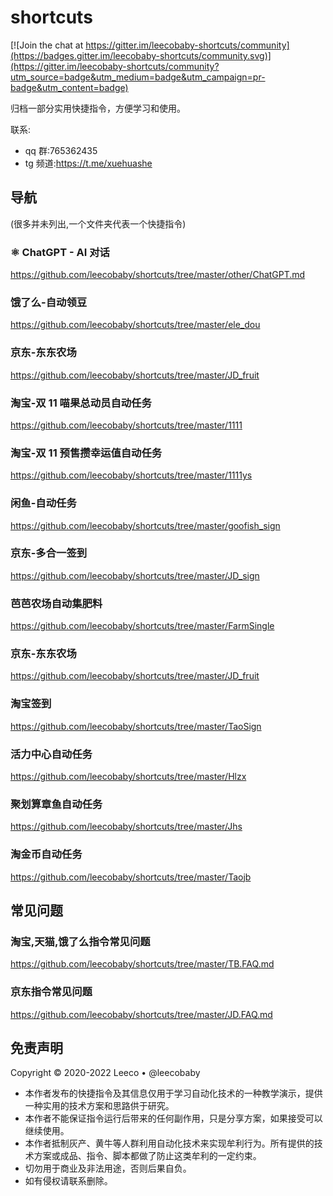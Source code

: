 # shortcuts

[![Join the chat at https://gitter.im/leecobaby-shortcuts/community](https://badges.gitter.im/leecobaby-shortcuts/community.svg)](https://gitter.im/leecobaby-shortcuts/community?utm_source=badge&utm_medium=badge&utm_campaign=pr-badge&utm_content=badge)

归档一部分实用快捷指令，方便学习和使用。

联系:

- qq 群:765362435
- tg 频道:https://t.me/xuehuashe

## 导航

(很多并未列出,一个文件夹代表一个快捷指令)

### ⚛️ ChatGPT - AI 对话

https://github.com/leecobaby/shortcuts/tree/master/other/ChatGPT.md

### 饿了么-自动领豆

https://github.com/leecobaby/shortcuts/tree/master/ele_dou

### 京东-东东农场

https://github.com/leecobaby/shortcuts/tree/master/JD_fruit

### 淘宝-双 11 喵果总动员自动任务

https://github.com/leecobaby/shortcuts/tree/master/1111

### 淘宝-双 11 预售攒幸运值自动任务

https://github.com/leecobaby/shortcuts/tree/master/1111ys

### 闲鱼-自动任务

https://github.com/leecobaby/shortcuts/tree/master/goofish_sign

### 京东-多合一签到

https://github.com/leecobaby/shortcuts/tree/master/JD_sign

### 芭芭农场自动集肥料

https://github.com/leecobaby/shortcuts/tree/master/FarmSingle

### 京东-东东农场

https://github.com/leecobaby/shortcuts/tree/master/JD_fruit

### 淘宝签到

https://github.com/leecobaby/shortcuts/tree/master/TaoSign

### 活力中心自动任务

https://github.com/leecobaby/shortcuts/tree/master/Hlzx

### 聚划算章鱼自动任务

https://github.com/leecobaby/shortcuts/tree/master/Jhs

### 淘金币自动任务

https://github.com/leecobaby/shortcuts/tree/master/Taojb

## 常见问题

### 淘宝,天猫,饿了么指令常见问题

https://github.com/leecobaby/shortcuts/tree/master/TB.FAQ.md

### 京东指令常见问题

https://github.com/leecobaby/shortcuts/tree/master/JD.FAQ.md

## 免责声明

Copyright © 2020-2022 Leeco • @leecobaby

- 本作者发布的快捷指令及其信息仅用于学习自动化技术的一种教学演示，提供一种实用的技术方案和思路供于研究。
- 本作者不能保证指令运行后带来的任何副作用，只是分享方案，如果接受可以继续使用。
- 本作者抵制灰产、黄牛等人群利用自动化技术来实现牟利行为。所有提供的技术方案或成品、指令、脚本都做了防止这类牟利的一定约束。
- 切勿用于商业及非法用途，否则后果自负。
- 如有侵权请联系删除。
